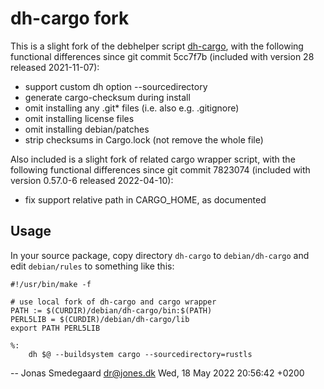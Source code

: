 # dh-cargo fork

This is a slight fork of the debhelper script [dh-cargo],
with the following functional differences
since git commit 5cc7f7b
(included with version 28 released 2021-11-07):

  * support custom dh option --sourcedirectory
  * generate cargo-checksum during install
  * omit installing any .git* files (i.e. also e.g. .gitignore)
  * omit installing license files
  * omit installing debian/patches
  * strip checksums in Cargo.lock (not remove the whole file)

Also included is a slight fork of related cargo wrapper script,
with the following functional differences
since git commit 7823074
(included with version 0.57.0-6 released 2022-04-10):

  * fix support relative path in CARGO_HOME, as documented

[dh-cargo]: <https://salsa.debian.org/rust-team/dh-cargo/-/blob/master/cargo.pm>

[cargo]: <https://salsa.debian.org/rust-team/cargo/-/blob/debian/sid/debian/bin/cargo>


## Usage

In your source package,
copy directory `dh-cargo` to `debian/dh-cargo`
and edit `debian/rules` to something like this:

```
#!/usr/bin/make -f

# use local fork of dh-cargo and cargo wrapper
PATH := $(CURDIR)/debian/dh-cargo/bin:$(PATH)
PERL5LIB = $(CURDIR)/debian/dh-cargo/lib
export PATH PERL5LIB

%:
	dh $@ --buildsystem cargo --sourcedirectory=rustls
```


 -- Jonas Smedegaard <dr@jones.dk>  Wed, 18 May 2022 20:56:42 +0200
